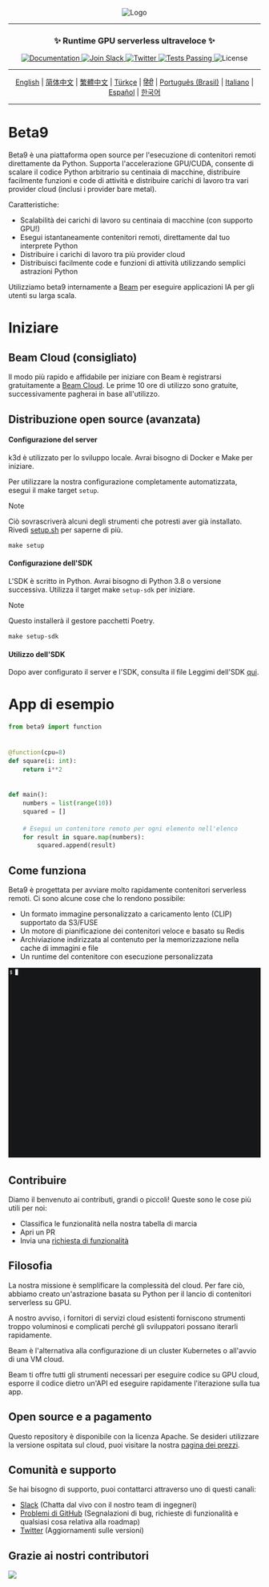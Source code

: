 <div align="center">
<p align="center">
<img alt="Logo" src="https://github.com/beam-cloud/beta9/assets/10925686/a23019e2-3a34-4efa-9ac7-033c83f528cf"/ width="20%">
</p>

---

### **✨ Runtime GPU serverless ultraveloce ✨**

<p align="center">
  <a href="https://docs.beam.cloud">
    <img alt="Documentation" src="https://img.shields.io/badge/docs-quickstart-blue">
  </a>
  <a href="https://join.slack.com/t/beam-89x5025/shared_invite/zt-1ye1jzgg2-cGpMKuoXZJiT3oSzgPmN8g">
    <img alt="Join Slack" src="https://img.shields.io/badge/Beam-Join%20Slack-blue?logo=slack">
  </a>
    <a href="https://twitter.com/beam_cloud">
    <img alt="Twitter" src="https://img.shields.io/twitter/follow/beam_cloud.svg?style=social&logo=twitter">
  </a>
  <a href="https://github.com/beam-cloud/beta9/actions">
    <img alt="Tests Passing" src="https://github.com/beam-cloud/beta9/actions/workflows/test.yml/badge.svg">
  </a>
  <img alt="License" src="https://img.shields.io/badge/license-Apache--2.0-ff69b4"/>
</p>

---

[English](https://github.com/beam-cloud/beta9/blob/master/README.md) | [简体中文](https://github.com/beam-cloud/beta9/blob/master/docs/zh/zh_cn/README.md) | [繁體中文](https://github.com/beam-cloud/beta9/blob/master/docs/zh/zh_cw/README.md) | [Türkçe](https://github.com/beam-cloud/beta9/blob/master/docs/tr/README.md) | [हिंदी](https://github.com/beam-cloud/beta9/blob/master/docs/in/README.md) | [Português (Brasil)](https://github.com/beam-cloud/beta9/blob/master/docs/pt/README.md) | [Italiano](https://github.com/beam-cloud/beta9/blob/master/docs/it/README.md) | [Español](https://github.com/beam-cloud/beta9/blob/master/docs/es/README.md) | [한국어](https://github.com/beam-cloud/beta9/blob/master/docs/kr/README.md)

---

</div>

# Beta9

Beta9 è una piattaforma open source per l'esecuzione di contenitori remoti direttamente da Python. Supporta l'accelerazione GPU/CUDA, consente di scalare il codice Python arbitrario su centinaia di macchine, distribuire facilmente funzioni e code di attività e distribuire carichi di lavoro tra vari provider cloud (inclusi i provider bare metal).

Caratteristiche:

- Scalabilità dei carichi di lavoro su centinaia di macchine (con supporto GPU!)
- Esegui istantaneamente contenitori remoti, direttamente dal tuo interprete Python
- Distribuire i carichi di lavoro tra più provider cloud
- Distribuisci facilmente code e funzioni di attività utilizzando semplici astrazioni Python

Utilizziamo beta9 internamente a [Beam](https://beam.cloud) per eseguire applicazioni IA per gli utenti su larga scala.

# Iniziare

## Beam Cloud (consigliato)

Il modo più rapido e affidabile per iniziare con Beam è registrarsi gratuitamente a [Beam Cloud](https://beam.cloud). Le prime 10 ore di utilizzo sono gratuite, successivamente pagherai in base all'utilizzo.

## Distribuzione open source (avanzata)

#### Configurazione del server

k3d è utilizzato per lo sviluppo locale. Avrai bisogno di Docker e Make per iniziare.

Per utilizzare la nostra configurazione completamente automatizzata, esegui il make target `setup`.

> [!NOTE]
> Ciò sovrascriverà alcuni degli strumenti che potresti aver già installato. Rivedi [setup.sh](bin/setup.sh) per saperne di più.

```
make setup
```

#### Configurazione dell'SDK

L'SDK è scritto in Python. Avrai bisogno di Python 3.8 o versione successiva. Utilizza il target make `setup-sdk` per iniziare.

> [!NOTE]
> Questo installerà il gestore pacchetti Poetry.

```
make setup-sdk
```

#### Utilizzo dell'SDK

Dopo aver configurato il server e l'SDK, consulta il file Leggimi dell'SDK [qui](sdk/README.md).

# App di esempio

```python
from beta9 import function


@function(cpu=8)
def square(i: int):
    return i**2


def main():
    numbers = list(range(10))
    squared = []

    # Esegui un contenitore remoto per ogni elemento nell'elenco
    for result in square.map(numbers):
        squared.append(result)
```

## Come funziona

Beta9 è progettata per avviare molto rapidamente contenitori serverless remoti. Ci sono alcune cose che lo rendono possibile:

- Un formato immagine personalizzato a caricamento lento (CLIP) supportato da S3/FUSE
- Un motore di pianificazione dei contenitori veloce e basato su Redis
- Archiviazione indirizzata al contenuto per la memorizzazione nella cache di immagini e file
- Un runtime del contenitore con esecuzione personalizzata

![gif demo](sdk/docs/demo.gif)

## Contribuire

Diamo il benvenuto ai contributi, grandi o piccoli! Queste sono le cose più utili per noi:

- Classifica le funzionalità nella nostra tabella di marcia
- Apri un PR
- Invia una [richiesta di funzionalità](https://github.com/beam-cloud/beta9/issues/new?assignees=&labels=&projects=&template=feature-request.md&title=)

## Filosofia

La nostra missione è semplificare la complessità del cloud. Per fare ciò, abbiamo creato un'astrazione basata su Python per il lancio di contenitori serverless su GPU.

A nostro avviso, i fornitori di servizi cloud esistenti forniscono strumenti troppo voluminosi e complicati perché gli sviluppatori possano iterarli rapidamente.

Beam è l'alternativa alla configurazione di un cluster Kubernetes o all'avvio di una VM cloud.

Beam ti offre tutti gli strumenti necessari per eseguire codice su GPU cloud, esporre il codice dietro un'API ed eseguire rapidamente l'iterazione sulla tua app.

## Open source e a pagamento

Questo repository è disponibile con la licenza Apache. Se desideri utilizzare la versione ospitata sul cloud, puoi visitare la nostra [pagina dei prezzi](https://beam.cloud/pricing).

## Comunità e supporto

Se hai bisogno di supporto, puoi contattarci attraverso uno di questi canali:

- [Slack](https://join.slack.com/t/beam-cloud/shared_invite/zt-2f16bwiiq-oP8weCLWNrf_9lJZIDf0Fg) \(Chatta dal vivo con il nostro team di ingegneri\)
- [Problemi di GitHub](https://github.com/beam-cloud/issues) \(Segnalazioni di bug, richieste di funzionalità e qualsiasi cosa relativa alla roadmap)
- [Twitter](https://twitter.com/beam_cloud) \(Aggiornamenti sulle versioni)

## Grazie ai nostri contributori

<a href="https://github.com/slai-labs/get-beam/graphs/contributors">
   <img src="https://contrib.rocks/image?repo=slai-labs/get-beam" />
</a>
